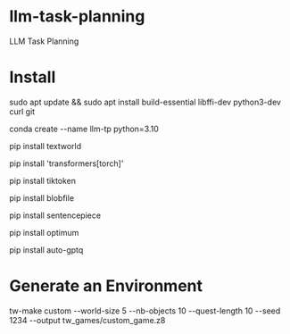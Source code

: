 # llm-task-planning
LLM Task Planning

# Install

sudo apt update && sudo apt install build-essential libffi-dev python3-dev curl git

conda create --name llm-tp python=3.10

pip install textworld

pip install 'transformers[torch]'

pip install tiktoken

pip install blobfile

pip install sentencepiece

pip install optimum

pip install auto-gptq



# Generate an Environment
tw-make custom --world-size 5 --nb-objects 10 --quest-length 10 --seed 1234 --output tw_games/custom_game.z8